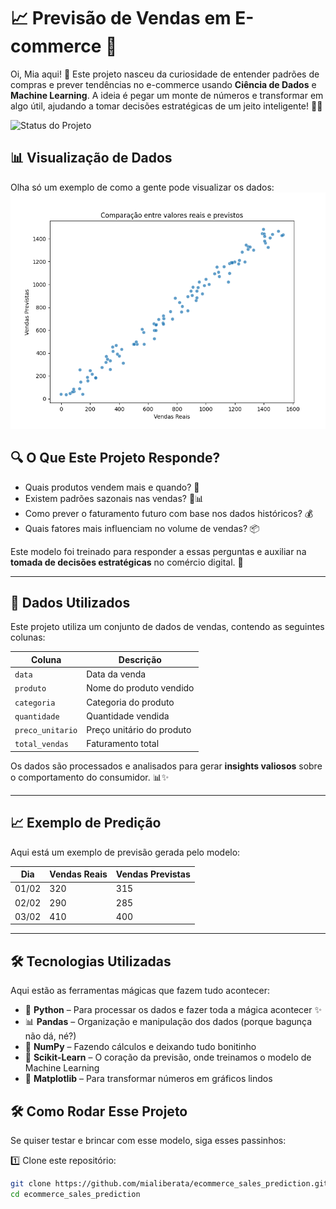 # 📈 Previsão de Vendas em E-commerce 🚀  

Oi, Mia aqui! 🌸 Este projeto nasceu da curiosidade de entender padrões de compras e prever tendências no e-commerce usando **Ciência de Dados** e **Machine Learning**. A ideia é pegar um monte de números e transformar em algo útil, ajudando a tomar decisões estratégicas de um jeito inteligente! 🧠✨  

![Status do Projeto](https://img.shields.io/badge/status-Em%20Desenvolvimento-yellow)

## 📊 Visualização de Dados  
Olha só um exemplo de como a gente pode visualizar os dados:  
![Gráfico 1](./img/minha-imagem.png.png)

## 🔍 O Que Este Projeto Responde?  

- Quais produtos vendem mais e quando? 📅  
- Existem padrões sazonais nas vendas? 🎄📊  
- Como prever o faturamento futuro com base nos dados históricos? 💰  
- Quais fatores mais influenciam no volume de vendas? 📦  

Este modelo foi treinado para responder a essas perguntas e auxiliar na **tomada de decisões estratégicas** no comércio digital. 🚀  

---

## 📂 Dados Utilizados  

Este projeto utiliza um conjunto de dados de vendas, contendo as seguintes colunas:  

| Coluna | Descrição |
|--------|-------------|
| `data` | Data da venda |
| `produto` | Nome do produto vendido |
| `categoria` | Categoria do produto |
| `quantidade` | Quantidade vendida |
| `preco_unitario` | Preço unitário do produto |
| `total_vendas` | Faturamento total |

Os dados são processados e analisados para gerar **insights valiosos** sobre o comportamento do consumidor. 📊✨  

---

## 📈 Exemplo de Predição  

Aqui está um exemplo de previsão gerada pelo modelo:  

| Dia  | Vendas Reais | Vendas Previstas |
|------|-------------|-----------------|
| 01/02 | 320         | 315             |
| 02/02 | 290         | 285             |
| 03/02 | 410         | 400             |


---

## 🛠️ Tecnologias Utilizadas  
Aqui estão as ferramentas mágicas que fazem tudo acontecer:  

- 🐍 **Python** – Para processar os dados e fazer toda a mágica acontecer ✨  
- 📊 **Pandas** – Organização e manipulação dos dados (porque bagunça não dá, né?)  
- 🔢 **NumPy** – Fazendo cálculos e deixando tudo bonitinho  
- 🤖 **Scikit-Learn** – O coração da previsão, onde treinamos o modelo de Machine Learning  
- 🎨 **Matplotlib** – Para transformar números em gráficos lindos  

## 🛠️ Como Rodar Esse Projeto  

Se quiser testar e brincar com esse modelo, siga esses passinhos:  

1️⃣ Clone este repositório:  
   ```bash
   git clone https://github.com/mialiberata/ecommerce_sales_prediction.git
   cd ecommerce_sales_prediction
   

